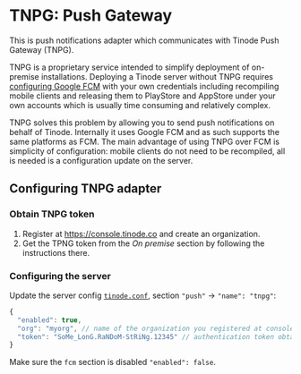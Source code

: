 # TNPG: Push Gateway

This is push notifications adapter which communicates with Tinode Push Gateway (TNPG).

TNPG is a proprietary service intended to simplify deployment of on-premise installations.
Deploying a Tinode server without TNPG requires [configuring Google FCM](../fcm/) with your own credentials including recompiling mobile clients and releasing them to PlayStore and AppStore under your own accounts which is usually time consuming and relatively complex.

TNPG solves this problem by allowing you to send push notifications on behalf of Tinode. Internally it uses Google FCM and as such supports the same platforms as FCM. The main advantage of using TNPG over FCM is simplicity of configuration: mobile clients do not need to be recompiled, all is needed is a configuration update on the server.

## Configuring TNPG adapter

### Obtain TNPG token

1. Register at https://console.tinode.co and create an organization.
2. Get the TPNG token from the _On premise_ section by following the instructions there.

### Configuring the server

Update the server config [`tinode.conf`](../server/tinode.conf#L384), section `"push"` -> `"name": "tnpg"`:
```js
{
  "enabled": true,
  "org": "myorg", // name of the organization you registered at console.tinode.co
  "token": "SoMe_LonG.RaNDoM-StRiNg.12345" // authentication token obtained from console.tinode.co
}
```
Make sure the `fcm` section is disabled `"enabled": false`.
